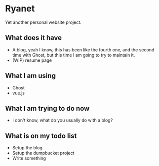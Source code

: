 # Ryanet
Yet another personal website project.

## What does it have
- A blog, yeah I know, this has been like the fourth one, and the second time with Ghost, but this time I am going to try to maintain it.
- (WIP) resume page

## What I am using
- Ghost
- vue.js

## What I am trying to do now
- I don't know, what do you usually do with a blog?

## What is on my todo list
- Setup the blog
- Setup the dumpbucket project
- Write something

